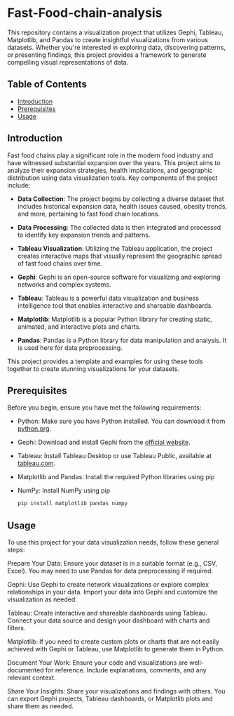 # Fast-Food-chain-analysis
This repository contains a visualization project that utilizes Gephi, Tableau, Matplotlib, and Pandas to create insightful visualizations from various datasets. Whether you're interested in exploring data, discovering patterns, or presenting findings, this project provides a framework to generate compelling visual representations of data.

## Table of Contents

- [Introduction](#introduction)
- [Prerequisites](#prerequisites)
- [Usage](#usage)
  
## Introduction

Fast food chains play a significant role in the modern food industry and have witnessed substantial expansion over the years. This project aims to analyze their expansion strategies, health implications, and geographic distribution using data visualization tools. Key components of the project include:

- **Data Collection**: The project begins by collecting a diverse dataset that includes historical expansion data, health issues caused, obesity trends, and more, pertaining to fast food chain locations.

- **Data Processing**: The collected data is then integrated and processed to identify key expansion trends and patterns.

- **Tableau Visualization**: Utilizing the Tableau application, the project creates interactive maps that visually represent the geographic spread of fast food chains over time.


- **Gephi**: Gephi is an open-source software for visualizing and exploring networks and complex systems.

- **Tableau**: Tableau is a powerful data visualization and business intelligence tool that enables interactive and shareable dashboards.

- **Matplotlib**: Matplotlib is a popular Python library for creating static, animated, and interactive plots and charts.

- **Pandas**: Pandas is a Python library for data manipulation and analysis. It is used here for data preprocessing.

This project provides a template and examples for using these tools together to create stunning visualizations for your datasets.

## Prerequisites

Before you begin, ensure you have met the following requirements:

- Python: Make sure you have Python installed. You can download it from [python.org](https://www.python.org/downloads/).

- Gephi: Download and install Gephi from the [official website](https://gephi.org/).

- Tableau: Install Tableau Desktop or use Tableau Public, available at [tableau.com](https://www.tableau.com/).

- Matplotlib and Pandas: Install the required Python libraries using pip

- NumPy: Install NumPy using pip

  ```bash
  pip install matplotlib pandas numpy

## Usage 
To use this project for your data visualization needs, follow these general steps:

Prepare Your Data: Ensure your dataset is in a suitable format (e.g., CSV, Excel). You may need to use Pandas for data preprocessing if required.

Gephi: Use Gephi to create network visualizations or explore complex relationships in your data. Import your data into Gephi and customize the visualization as needed.

Tableau: Create interactive and shareable dashboards using Tableau. Connect your data source and design your dashboard with charts and filters.

Matplotlib: If you need to create custom plots or charts that are not easily achieved with Gephi or Tableau, use Matplotlib to generate them in Python.

Document Your Work: Ensure your code and visualizations are well-documented for reference. Include explanations, comments, and any relevant context.

Share Your Insights: Share your visualizations and findings with others. You can export Gephi projects, Tableau dashboards, or Matplotlib plots and share them as needed.
